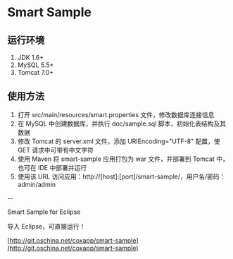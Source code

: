 # Smart Sample

## 运行环境

1. JDK 1.6+
2. MySQL 5.5+
3. Tomcat 7.0+

## 使用方法

1. 打开 src/main/resources/smart.properties 文件，修改数据库连接信息
2. 在 MySQL 中创建数据库，并执行 doc/sample.sql 脚本，初始化表结构及其数据
3. 修改 Tomcat 的 server.xml 文件，添加 URIEncoding="UTF-8" 配置，使 GET 请求中可带有中文字符
4. 使用 Maven 将 smart-sample 应用打包为 war 文件，并部署到 Tomcat 中，也可在 IDE 中部署并运行
5. 使用该 URL 访问应用：http://[host]:[port]/smart-sample/，用户名/密码：admin/admin

--

Smart Sample for Eclipse

导入 Eclipse，可直接运行！

[http://git.oschina.net/coxapp/smart-sample](http://git.oschina.net/coxapp/smart-sample)